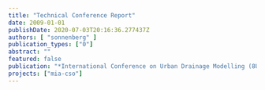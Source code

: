 ```yaml
---
title: "Technical Conference Report"
date: 2009-01-01
publishDate: 2020-07-03T20:16:36.277437Z
authors: [ "sonnenberg" ]
publication_types: ["0"]
abstract: ""
featured: false
publication: "*International Conference on Urban Drainage Modelling (8UDM) and International Conference on Rainwater Harvesting and Management (2RWHM)*"
projects: ["mia-cso"]
---
```


